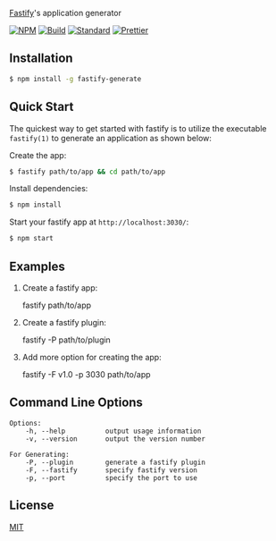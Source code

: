 [Fastify](https://www.npmjs.com/package/fastify)'s application generator

[![NPM](https://img.shields.io/npm/v/fastify-generate.svg)](https://www.npmjs.com/package/fastify-generate)
[![Build](https://travis-ci.org/arniu/fastify-generate.svg)](https://travis-ci.org/arniu/fastify-generate)
[![Standard](https://img.shields.io/badge/code_style-standard-brightgreen.svg)](https://standardjs.com)
[![Prettier](https://img.shields.io/badge/code_style-prettier-ff69b4.svg)](https://prettier.io/)

## Installation

```sh
$ npm install -g fastify-generate
```

## Quick Start

The quickest way to get started with fastify is to utilize the executable `fastify(1)` to generate an application as shown below:

Create the app:

```bash
$ fastify path/to/app && cd path/to/app
```

Install dependencies:

```bash
$ npm install
```

Start your fastify app at `http://localhost:3030/`:

```bash
$ npm start
```

## Examples

1. Create a fastify app:

   fastify path/to/app

2. Create a fastify plugin:

   fastify -P path/to/plugin

3. Add more option for creating the app:

   fastify -F v1.0 -p 3030 path/to/app

## Command Line Options

```
Options:
    -h, --help          output usage information
    -v, --version       output the version number

For Generating:
    -P, --plugin        generate a fastify plugin
    -F, --fastify       specify fastify version
    -p, --port          specify the port to use
```

## License

[MIT](LICENSE)
